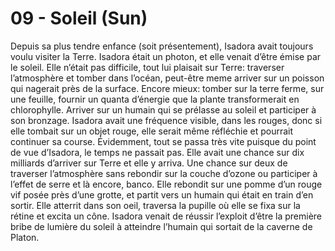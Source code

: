# 09 - Soleil (Sun)

Depuis sa plus tendre enfance (soit présentement), Isadora avait toujours voulu visiter la Terre. Isadora était un photon, et elle venait d’être émise par le soleil. Elle n’était pas difficile, tout lui plaisait sur Terre: traverser l’atmosphère et tomber dans l’océan, peut-être meme arriver sur un poisson qui nagerait près de la surface. Encore mieux: tomber sur la terre ferme, sur une feuille, fournir un quanta d’énergie que la plante transformerait en chlorophylle. Arriver sur un humain qui se prélasse au soleil et participer à son bronzage. Isadora avait une fréquence visible, dans les rouges, donc si elle tombait sur un objet rouge, elle serait même réfléchie et pourrait continuer sa course. Évidemment, tout se passa très vite puisque du point de vue d’Isadora, le temps ne passait pas. Elle avait une chance sur dix milliards d’arriver sur Terre et elle y arriva. Une chance sur deux de traverser l’atmosphère sans rebondir sur la couche d’ozone ou participer à l’effet de serre et là encore, banco. Elle rebondit sur une pomme d’un rouge vif posée près d’une grotte, et partit vers un humain qui était en train d’en sortir. Elle atterrit dans son oeil, traversa la pupille où elle se fixa sur la rétine et excita un cône. Isadora venait de réussir l’exploit d’être la première bribe de lumière du soleil à atteindre l’humain qui sortait de la caverne de Platon.
